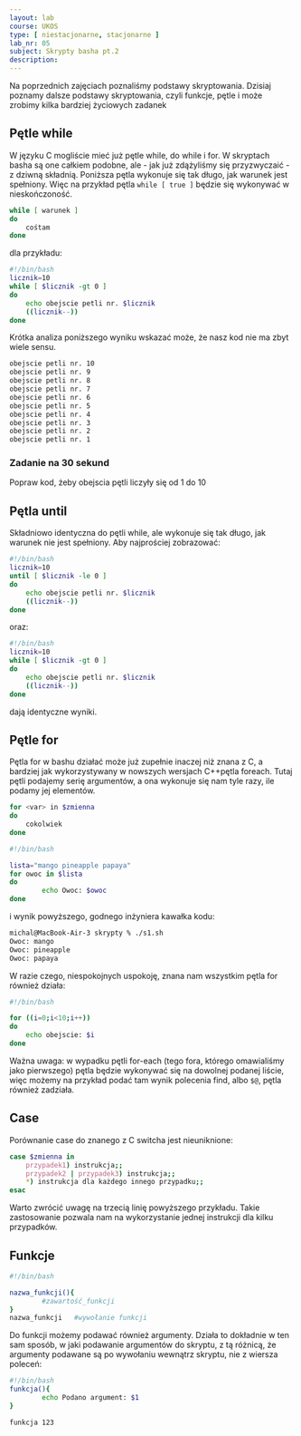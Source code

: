 ```yaml
---
layout: lab
course: UKOS
type: [ niestacjonarne, stacjonarne ]
lab_nr: 05
subject: Skrypty basha pt.2
description: 
---
```


Na poprzednich zajęciach poznaliśmy podstawy skryptowania. Dzisiaj poznamy dalsze podstawy skryptowania, czyli funkcje, pętle i może zrobimy kilka bardziej życiowych zadanek

## Pętle while
W języku C mogliście mieć już pętle while, do while i for. W skryptach basha są one całkiem podobne, ale - jak już zdążyliśmy się przyzwyczaić - z dziwną składnią. Poniższa pętla wykonuje się tak długo, jak warunek jest spełniony. Więc na przykład pętla ```while [ true ]``` będzie się wykonywać w
nieskończoność. 

```bash
while [ warunek ]
do
    cośtam
done
```

dla przykładu:

```bash
#!/bin/bash
licznik=10
while [ $licznik -gt 0 ]
do
    echo obejscie petli nr. $licznik
    ((licznik--))
done
```
Krótka analiza poniższego wyniku wskazać może, że nasz kod nie ma zbyt wiele sensu.

```bash
obejscie petli nr. 10
obejscie petli nr. 9
obejscie petli nr. 8
obejscie petli nr. 7
obejscie petli nr. 6
obejscie petli nr. 5
obejscie petli nr. 4
obejscie petli nr. 3
obejscie petli nr. 2
obejscie petli nr. 1
```

### Zadanie na 30 sekund
Popraw kod, żeby obejscia pętli liczyły się od 1 do 10

## Pętla until

Składniowo identyczna do pętli while, ale wykonuje się tak długo, jak warunek nie jest spełniony. Aby najprościej zobrazować: 
```bash
#!/bin/bash
licznik=10
until [ $licznik -le 0 ]
do
    echo obejscie petli nr. $licznik
    ((licznik--))
done
```

oraz:

```bash
#!/bin/bash
licznik=10
while [ $licznik -gt 0 ]
do
    echo obejscie petli nr. $licznik
    ((licznik--))
done
```

dają identyczne wyniki.

## Pętle for

Pętla for w bashu działać może już zupełnie inaczej niż znana z C, a bardziej jak wykorzystywany w nowszych wersjach C++pętla foreach. Tutaj pętli podajemy serię argumentów, a ona wykonuje się nam tyle razy, ile podamy jej elementów. 

```bash
for <var> in $zmienna
do
    cokolwiek
done
```

```bash
#!/bin/bash

lista="mango pineapple papaya"
for owoc in $lista
do
        echo Owoc: $owoc
done
```
i wynik powyższego, godnego inżyniera kawałka kodu:

```bash
michal@MacBook-Air-3 skrypty % ./s1.sh   
Owoc: mango
Owoc: pineapple
Owoc: papaya
```

W razie czego, niespokojnych uspokoję, znana nam wszystkim pętla for również działa:

```bash
#!/bin/bash

for ((i=0;i<10;i++))
do
	echo obejscie: $i
done
```

Ważna uwaga: w wypadku pętli for-each (tego fora, którego omawialiśmy jako pierwszego) pętla będzie wykonywać się na dowolnej podanej liście, więc możemy na przykład podać tam wynik polecenia find, albo ```$@```, pętla również zadziała.

## Case
Porównanie case do znanego z C switcha jest nieuniknione:

```bash
case $zmienna in
    przypadek1) instrukcja;;
    przypadek2 | przypadek3) instrukcja;;
    *) instrukcja dla każdego innego przypadku;;
esac
```

Warto zwrócić uwagę na trzecią linię powyższego przykładu. Takie zastosowanie pozwala nam na wykorzystanie jednej instrukcji dla kilku przypadków.

## Funkcje

```bash
#!/bin/bash

nazwa_funkcji(){
        #zawartość_funkcji
}
nazwa_funkcji   #wywołanie funkcji
```

Do funkcji możemy podawać również argumenty. Działa to dokładnie w ten sam sposób, w jaki podawanie argumentów do skryptu, z tą różnicą, że argumenty podawane są po wywołaniu wewnątrz skryptu, nie z wiersza poleceń:

```bash
#!/bin/bash
funkcja(){
        echo Podano argument: $1
}

funkcja 123
```


